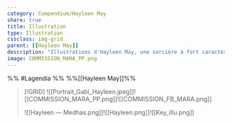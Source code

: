 ```yaml
---
category: Compendium/Hayleen May
share: true
title: Illustration
type: Illustration
cssclass: img-grid
parent: [[Hayleen May]]
description: "Illustrations d'Hayleen May, une sorcière à fort caractère !"
image: COMMISSION_MARA_PP.png
---
```


%% #Lagendia %%
%%[[Hayleen May]]%%

> [!GRID]
>![[Portrait_Gabi_Hayleen.jpeg]]![[COMMISSION_MARA_PP.png]]![[COMMISSION_FB_MARA.png]]
>
>![[Hayleen — Medhas.png]]![[Hayleen.png]]![[Key_illu.png]]
